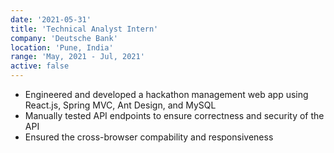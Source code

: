 ```yaml
---
date: '2021-05-31'
title: 'Technical Analyst Intern'
company: 'Deutsche Bank'
location: 'Pune, India'
range: 'May, 2021 - Jul, 2021'
active: false
---
```


- Engineered and developed a hackathon management web app using React.js, Spring MVC, Ant Design, and MySQL
- Manually tested API endpoints to ensure correctness and security of the API
- Ensured the cross-browser compability and responsiveness
